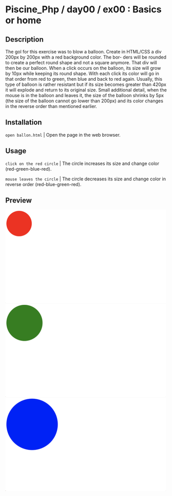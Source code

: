 # Piscine_Php / day00 / ex00 : Basics or home

## Description
The gol for this exercise was to blow a balloon. 
Create in HTML/CSS a div 200px by 200px with a red background color. The bor- ders will be rounded to create a perfect round shape and not a square anymore. That div will then be our balloon. When a click occurs on the balloon, its size will grow by 10px while keeping its round shape. With each click its color will go in that order from red to green, then blue and back to red again. Usually, this type of balloon is rather resistant but if its size becomes greater than 420px it will explode and return to its original size. Small additional detail, when the mouse is in the balloon and leaves it, the size of the balloon shrinks by 5px (the size of the balloon cannot go lower than 200px) and its color changes in the reverse order than mentioned earlier.

## Installation
`open ballon.html` | Open the page in the web browser.

## Usage
`click on the red circle` | The circle increases its size and change color (red-green-blue-red).

`mouse leaves the circle` | The circle decreases its size and change color in reverse order (red-blue-green-red).

## Preview

<img src="../../resources/images/balloon_1.png" width="500">
<img src="../../resources/images/balloon_2.png" width="500">
<img src="../../resources/images/balloon_3.png" width="500">
